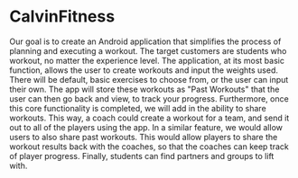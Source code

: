 # CalvinFitness
  Our goal is to create an Android application that simplifies the process of planning and executing a workout. 
The target customers are students who workout, no matter the experience level. The application, at its most basic function,
allows the user to create workouts and input the weights used. There will be default, basic exercises to choose from, or the
user can input their own. The app will store these workouts as "Past Workouts" that the user can then go back and view, to
track your progress.
  Furthermore, once this core functionality is completed, we will add in the ability to share workouts. This way, a coach
could create a workout for a team, and send it out to all of the players using the app. In a similar feature, we would allow
users to also share past workouts. This would allow players to share the workout results back with the coaches, so that the
coaches can keep track of player progress. Finally, students can find partners and groups to lift with.
